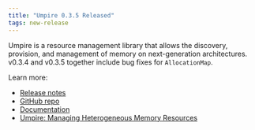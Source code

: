 ```yaml
---
title: "Umpire 0.3.5 Released"
tags: new-release
---
```


Umpire is a resource management library that allows the discovery, provision, and management of memory on next-generation architectures. v0.3.4 and v0.3.5 together include bug fixes for `AllocationMap`.

Learn more:
- [Release notes](https://github.com/LLNL/Umpire/releases/tag/v0.3.5)
- [GitHub repo](https://github.com/LLNL/Umpire)
- [Documentation](https://umpire.readthedocs.io/en/develop/)
- [Umpire: Managing Heterogeneous Memory Resources](https://computing.llnl.gov/projects/umpire)

